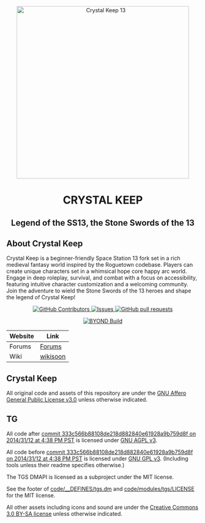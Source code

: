 
<p align="center">
 <img width="450px" src="https://i.imgur.com/lATjGuN.png" align="center" alt="Crystal Keep 13" />
 <h1 align="center">CRYSTAL KEEP</h1>
 <h2 align="center">Legend of the SS13, the Stone Swords of the 13</h2>
</p>

## About Crystal Keep
Crystal Keep is a beginner-friendly Space Station 13 fork set in a rich medieval fantasy world inspired by the Roguetown codebase. Players can create unique characters set in a whimsical hope core happy arc world. Engage in deep roleplay, survival, and combat with a focus on accessibility, featuring intuitive character customization and a welcoming community. Join the adventure to wield the Stone Swords of the 13 heroes and shape the legend of Crystal Keep!

<p align="center">
    <a href="https://github.com/Sword-Stone-13/Crystal-Keep/graphs/contributors">
      <img alt="GitHub Contributors" src="https://img.shields.io/github/contributors/Sword-Stone-13/Crystal-Keep" />
    </a>
    <a href="https://github.com/Sword-Stone-13/Crystal-Keep/issues">
      <img alt="Issues" src="https://img.shields.io/github/issues/Sword-Stone-13/Crystal-Keep?color=0088ff" />
    </a>
    <a href="https://github.com/Sword-Stone-13/Crystal-Keep/pulls">
      <img alt="GitHub pull requests" src="https://img.shields.io/github/issues-pr/Sword-Stone-13/Crystal-Keep?color=0088ff" />
    </a>
</p>

<p align="center">
	<a href="https://github.com/Sword-Stone-13/Crystal-Keep/actions/workflows/ci_suite.yml">
      <img alt="BYOND Build" src="https://github.com/Sword-Stone-13/Crystal-Keep/actions/workflows/ci_suite.yml/badge.svg" />
    </a>
</p>

<div align="center">

| Website                   | Link                                           |
|---------------------------|------------------------------------------------|
| Forums          | [Forums](https://forum.crystal-keep.com/) |
| Wiki                      | [wikisoon](link) |

</div>





## Crystal Keep

All original code and assets of this repository are under the [GNU Affero General Public License v3.0](https://www.gnu.org/licenses/agpl-3.0.en.html) unless otherwise indicated.


## TG

All code after [commit 333c566b88108de218d882840e61928a9b759d8f on 2014/31/12 at 4:38 PM PST](https://github.com/tgstation/tgstation/commit/333c566b88108de218d882840e61928a9b759d8f) is licensed under [GNU AGPL v3](https://www.gnu.org/licenses/agpl-3.0.html).

All code before [commit 333c566b88108de218d882840e61928a9b759d8f on 2014/31/12 at 4:38 PM PST](https://github.com/tgstation/tgstation/commit/333c566b88108de218d882840e61928a9b759d8f) is licensed under [GNU GPL v3](https://www.gnu.org/licenses/gpl-3.0.html).
(Including tools unless their readme specifies otherwise.)

The TGS DMAPI is licensed as a subproject under the MIT license.

See the footer of [code/__DEFINES/tgs.dm](./code/__DEFINES/tgs.dm) and [code/modules/tgs/LICENSE](./code/modules/tgs/LICENSE) for the MIT license.

All other assets including icons and sound are under the [Creative Commons 3.0 BY-SA license](https://creativecommons.org/licenses/by-sa/3.0/) unless otherwise indicated.
